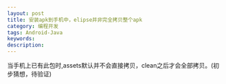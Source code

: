 ```yaml
---
layout: post
title: 安装apk到手机中，elipse并非完全拷贝整个apk
category: 编程开发
tags: Android-Java
keywords: 
description: 
---
```


当手机上已有此包时,assets默认并不会直接拷贝，clean之后才会全部拷贝。(初步猜想，待验证)







